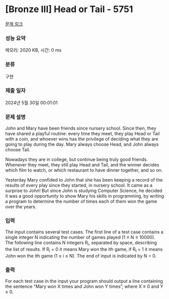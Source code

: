 # [Bronze III] Head or Tail - 5751 

[문제 링크](https://www.acmicpc.net/problem/5751) 

### 성능 요약

메모리: 2020 KB, 시간: 0 ms

### 분류

구현

### 제출 일자

2024년 5월 30일 00:01:01

### 문제 설명

<p>John and Mary have been friends since nursery school. Since then, they have shared a playful routine: every time they meet, they play Head or Tail with a coin, and whoever wins has the privilege of deciding what they are going to play during the day. Mary always choose Head, and John always choose Tail.</p>

<p>Nowadays they are in college, but continue being truly good friends. Whenever they meet, they still play Head and Tail, and the winner decides which film to watch, or which restaurant to have dinner together, and so on.</p>

<p>Yesterday Mary confided to John that she has been keeping a record of the results of every play since they started, in nursery school. It came as a surprise to John! But since John is studying Computer Science, he decided it was a good opportunity to show Mary his skills in programming, by writing a program to determine the number of times each of them won the game over the years.</p>

### 입력 

 <p>The input contains several test cases. The first line of a test case contains a single integer N indicating the number of games played (1 ≤ N ≤ 10000). The following line contains N integers R<sub>i</sub>, separated by space, describing the list of results. If R<sub>i</sub> = 0 it means Mary won the ith game, if R<sub>i</sub> = 1 it means John won the ith game (1 ≤ i ≤ N). The end of input is indicated by N = 0.</p>

### 출력 

 <p>For each test case in the input your program should output a line containing the sentence “Mary won X times and John won Y times”, where X ≥ 0 and Y ≥ 0.</p>

